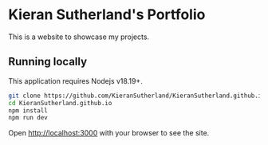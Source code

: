 # Kieran Sutherland's Portfolio

This is a website to showcase my projects.

## Running locally

This application requires Nodejs v18.19+.

```bash
git clone https://github.com/KieranSutherland/KieranSutherland.github.io.git
cd KieranSutherland.github.io
npm install
npm run dev
```

Open [http://localhost:3000](http://localhost:3000) with your browser to see the site.